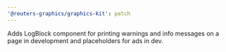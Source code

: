 ```yaml
---
'@reuters-graphics/graphics-kit': patch
---
```


Adds LogBlock component for printing warnings and info messages on a page in development and placeholders for ads in dev.
